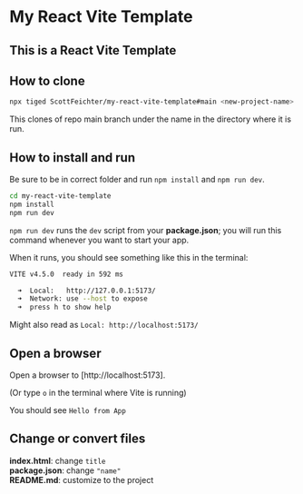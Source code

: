 # My React Vite Template

## This is a React Vite Template

## How to clone

```sh
npx tiged ScottFeichter/my-react-vite-template#main <new-project-name>
```

This clones of repo main branch under the name in the directory where it is run.

## How to install and run

Be sure to be in correct folder and run `npm install` and `npm run dev`.

```sh
cd my-react-vite-template
npm install
npm run dev
```

`npm run dev` runs the `dev` script from your __package.json__; you will run
this command whenever you want to start your app.

When it runs, you should see something like this in the terminal:

```bash
VITE v4.5.0  ready in 592 ms

  ➜  Local:   http://127.0.0.1:5173/
  ➜  Network: use --host to expose
  ➜  press h to show help
```
Might also read as `Local: http://localhost:5173/`

## Open a browser

Open a browser to [http://localhost:5173].

(Or type `o` in the terminal where Vite is running)

You should see `Hello from App`

## Change or convert files

__index.html__:  change `title` \
__package.json__: change `"name"` \
__README.md__: customize to the project 
